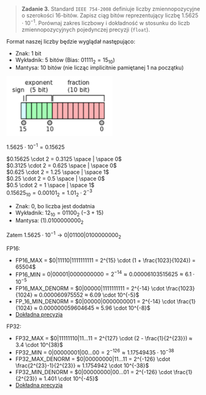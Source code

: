 > **Zadanie 3.** Standard `IEEE 754-2008` definiuje liczby zmiennopozycyjne o szerokości $16$-bitów. Zapisz ciąg bitów reprezentujący liczbę $1.5625 \cdot 10^{−1}$. Porównaj zakres liczbowy i dokładność w stosunku do liczb zmiennopozycyjnych pojedynczej precyzji (`float`).

Format naszej liczby będzie wyglądał następująco:
- Znak: 1 bit
- Wykładnik: 5 bitów (Bias: $01111_2 = 15_{10}$)
- Mantysa: 10 bitów (nie licząc implicitnie pamiętanej $1$ na początku)

![FP16](zadanie3.1.png)

$1.5625 \cdot 10^{−1} = 0.15625$

$0.15625 \cdot 2 = 0.3125 \space | \space 0$  
$0.3125  \cdot 2 = 0.625 \space | \space 0$  
$0.625 \cdot 2 = 1.25 \space | \space 1$  
$0.25 \cdot 2 = 0.5 \space | \space 0$  
$0.5 \cdot 2 = 1 \space | \space 1$  
$0.15625_{10} = 0.00101_2 = 1.01_2 \cdot 2^{-3}$

- Znak: $0$, bo liczba jest dodatnia
- Wykładnik: $12_{10} = 01100_2$ ($-3 + 15$)
- Mantysa: $(1).0100000000_2$

Zatem $1.5625 \cdot 10^{−1} \rightarrow 0|01100|0100000000_2$

FP16:
- FP16_MAX = $0|11110|1111111111 = 2^{15} \cdot (1 + \frac{1023}{1024}) = 65504$  
- FP16_MIN = $0|00001|0000000000 = 2^{-14} ≈ 0.00006103515625 ≈ 6.1 \cdot 10^{-5}$  
- FP16_MAX_DENORM = $0|00000|1111111111 = 2^{-14} \cdot \frac{1023}{1024} ≈ 0.000060975552 ≈ 6.09 \cdot 10^{-5}$  
- FP_16_MIN_DENORM = $0|00000|0000000001 = 2^{-14} \cdot \frac{1}{1024} ≈ 0.000000059604645 ≈ 5.96 \cdot 10^{-8}$ 
- [Dokładna precyzja](https://en.wikipedia.org/wiki/Half-precision_floating-point_format#Precision_limitations) 

FP32:
- FP32_MAX = $0|11111110|11...11 = 2^{127} \cdot (2 - \frac{1}{2^{23}}) ≈ 3.4 \cdot 10^{38}$  
- FP32_MIN = $0|00000001|00...00 = 2^{-126} ≈ 1.17549435 \cdot 10^{-38}$
- FP32_MAX_DENORM = $0|00000000|11...11 = 2^{-126} \cdot \frac{2^{23}-1}{2^{23}} ≈ 1.1754942 \cdot 10^{-38}$  
- FP32_MIN_DENORM = $0|00000000|00...01 = 2^{-126} \cdot \frac{1}{2^{23}} ≈ 1.401 \cdot 10^{-45}$
- [Dokładna precyzja](https://en.wikipedia.org/wiki/Single-precision_floating-point_format#Precision_limitations_on_decimal_values_in_[1,_16777216])